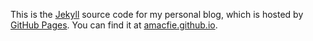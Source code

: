 This is the
[Jekyll](http://jekyllrb.com) source code for my personal blog, which is hosted
by
[GitHub Pages](http://pages.github.com).
You can find it at
[amacfie.github.io](http://amacfie.github.io).

